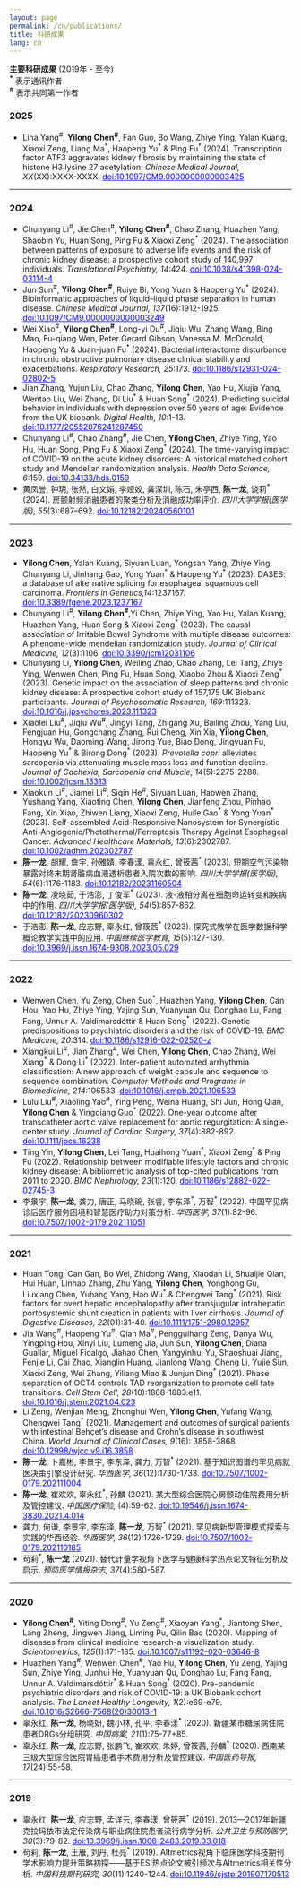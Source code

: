 ```yaml
---
layout: page
permalink: /cn/publications/
title: 科研成果
lang: cn
---
```


**主要科研成果** (2019年 - 至今)<br>
**<sup>\*</sup>** 表示通讯作者<br>
**<sup>\#</sup>** 表示共同第一作者<br>

### 2025
- Lina Yang<sup>\#</sup>,  **Yilong Chen<sup>\#</sup>**, Fan Guo, Bo Wang, Zhiye Ying, Yalan Kuang, Xiaoxi Zeng, Liang Ma<sup>\*</sup>, Haopeng Yu<sup>\*</sup> & Ping Fu<sup>\*</sup> (2024). Transcription factor ATF3 aggravates kidney fibrosis by maintaining the state of histone H3 lysine 27 acetylation. *Chinese Medical Journal, XX*(XX):XXXX-XXXX. <a href="https://journals.lww.com/cmj/fulltext/9900/transcription_factor_atf3_aggravates_kidney.1416.aspx" style="color:#0000FF;">doi:10.1097/CM9.0000000000003425</a>

---
### 2024
- Chunyang Li<sup>\#</sup>, Jie Chen<sup>\#</sup>,  **Yilong Chen<sup>\#</sup>**, Chao Zhang, Huazhen Yang, Shaobin Yu, Huan Song, Ping Fu & Xiaoxi Zeng<sup>\*</sup> (2024). The association between patterns of exposure to adverse life events and the risk of chronic kidney disease: a prospective cohort study of 140,997 individuals. *Translational Psychiatry, 14*:424. <a href="https://doi.org/10.1038/s41398-024-03114-4" style="color:#0000FF;">doi:10.1038/s41398-024-03114-4</a>
- Jun Sun<sup>\#</sup>,  **Yilong Chen<sup>\#</sup>**, Ruiye Bi, Yong Yuan & Haopeng Yu<sup>\*</sup> (2024). Bioinformatic approaches of liquid–liquid phase separation in human disease. *Chinese Medical Journal, 137*(16):1912-1925. <a href="https://journals.lww.com/cmj/fulltext/2024/08200/bioinformatic_approaches_of_liquid_liquid_phase.4.aspx" style="color:#0000FF;">doi:10.1097/CM9.0000000000003249</a>
- Wei Xiao<sup>\#</sup>,  **Yilong Chen<sup>\#</sup>**, Long-yi Du<sup>\#</sup>, Jiqiu Wu, Zhang Wang, Bing Mao, Fu-qiang Wen, Peter Gerard Gibson, Vanessa M. McDonald, Haopeng Yu & Juan-juan Fu<sup>\*</sup> (2024). Bacterial interactome disturbance in chronic obstructive pulmonary disease clinical stability and exacerbations. *Respiratory Research, 25*:173. <a href="https://doi.org/10.1186/s12931-024-02802-5" style="color:#0000FF;">doi:10.1186/s12931-024-02802-5</a>
- Jian Zhang, Yujun Liu, Chao Zhang, **Yilong Chen**, Yao Hu, Xiujia Yang, Wentao Liu, Wei Zhang, Di Liu<sup>\*</sup> & Huan Song<sup>\*</sup> (2024). Predicting suicidal behavior in individuals with depression over 50 years of age: Evidence from the UK biobank. *Digital Health, 10*:1-13. <a href="https://doi.org/10.1177/20552076241287450" style="color:#0000FF;">doi:10.1177/20552076241287450</a>
- Chunyang Li<sup>\#</sup>,  Chao Zhang<sup>\#</sup>, Jie Chen, **Yilong Chen**, Zhiye Ying, Yao Hu, Huan Song, Ping Fu & Xiaoxi Zeng<sup>\*</sup> (2024). The time-varying impact of COVID-19 on the acute kidney disorders: A historical matched cohort study and Mendelian randomization analysis. *Health Data Science, 6*:159. <a href="https://spj.science.org/doi/10.34133/hds.0159" style="color:#0000FF;">doi:10.34133/hds.0159</a>
- 黄凤誉, 钟玥, 张然, 白文娟, 李娅姣, 龚深圳, 陈石, 朱亭西, **陈一龙**, 饶莉<sup>\*</sup> (2024). 房颤射频消融患者的聚类分析及消融成功率评价. *四川大学学报(医学版), 55*(3):687–692. <a href="https://ykxb.scu.edu.cn/article/doi/10.12182/20240560101" style="color:#0000FF;">doi:10.12182/20240560101</a>

---
### 2023
- **Yilong Chen**, Yalan Kuang, Siyuan Luan, Yongsan Yang, Zhiye Ying, Chunyang Li, Jinhang Gao, Yong Yuan<sup>\*</sup> & Haopeng Yu<sup>\*</sup> (2023). DASES: a database of alternative splicing for esophageal squamous cell carcinoma. *Frontiers in Genetics,14*:1237167. <a href="https://doi.org/10.3389/fgene.2023.1237167" style="color:#0000FF;">doi:10.3389/fgene.2023.1237167</a>
- Chunyang Li<sup>\#</sup>, **Yilong Chen<sup>\#</sup>**,Yi Chen, Zhiye Ying, Yao Hu, Yalan Kuang, Huazhen Yang, Huan Song & Xiaoxi Zeng<sup>\*</sup> (2023). The causal association of Irritable Bowel Syndrome with multiple disease outcomes: A phenome-wide mendelian randomization study. *Journal of Clinical Medicine, 12*(3):1106. <a href="https://doi.org/10.3390/jcm12031106" style="color:#0000FF;">doi:10.3390/jcm12031106</a>
- Chunyang Li, **Yilong Chen**, Weiling Zhao, Chao Zhang, Lei Tang, Zhiye Ying, Wenwen Chen, Ping Fu, Huan Song, Xiaobo Zhou & Xiaoxi Zeng<sup>\*</sup> (2023). Genetic impact on the association of sleep patterns and chronic kidney disease: A prospective cohort study of 157,175 UK Biobank participants. *Journal of Psychosomatic Research, 169*:111323. <a href="https://doi.org/10.1016/j.jpsychores.2023.111323" style="color:#0000FF;">doi:10.1016/j.jpsychores.2023.111323</a>
- Xiaolei Liu<sup>\#</sup>, Jiqiu Wu<sup>\#</sup>, Jingyi Tang, Zhigang Xu, Bailing Zhou, Yang Liu, Fengjuan Hu, Gongchang Zhang, Rui Cheng, Xin Xia, **Yilong Chen**, Hongyu Wu, Daoming Wang, Jirong Yue, Biao Dong, Jingyuan Fu, Haopeng Yu<sup>\*</sup> & Birong Dong<sup>\*</sup> (2023). *Prevotella copri* alleviates sarcopenia via attenuating muscle mass loss and function decline. *Journal of Cachexia, Sarcopenia and Muscle, 14*(5):2275-2288. <a href="https://doi.org/10.1002/jcsm.13313" style="color:#0000FF;">doi:10.1002/jcsm.13313</a>
- Xiaokun Li<sup>\#</sup>, Jiamei Li<sup>\#</sup>, Siqin He<sup>\#</sup>, Siyuan Luan, Haowen Zhang, Yushang Yang, Xiaoting Chen, **Yilong Chen**, Jianfeng Zhou, Pinhao Fang, Xin Xiao, Zhiwen Liang, Xiaoxi Zeng, Huile Gao<sup>\*</sup> & Yong Yuan<sup>\*</sup> (2023). Self-assembled Acid-Responsive Nanosystem for Synergistic Anti-Angiogenic/Photothermal/Ferroptosis Therapy Against Esophageal Cancer. *Advanced Healthcare Materials, 13*(6):2302787. <a href="https://doi.org/10.1002/adhm.202302787" style="color:#0000FF;">doi:10.1002/adhm.202302787</a>
- **陈一龙**, 胡耀, 詹宇, 孙雅婧, 李春漾, 辜永红, 曾筱茜<sup>\*</sup> (2023). 短期空气污染物暴露对终末期肾脏病血液透析患者入院次数的影响. *四川大学学报(医学版), 54*(6):1176-1183. <a href="https://ykxb.scu.edu.cn/article/doi/10.12182/20231160504" style="color:#0000FF;">doi:10.12182/20231160504</a>
- **陈一龙**, 凌晓茹, 于浩澎, 丁俊军<sup>\*</sup> (2023). 液-液相分离在细胞命运转变和疾病中的作用. *四川大学学报(医学版), 54*(5):857-862. <a href="https://ykxb.scu.edu.cn/article/doi/10.12182/20230960302" style="color:#0000FF;">doi:10.12182/20230960302</a>
- 于浩澎, **陈一龙**, 应志野, 辜永红, 曾筱茜<sup>\*</sup> (2023). 探究式教学在医学数据科学概论教学实践中的应用. *中国继续医学教育, 15*(5):127-130. <a href="https://d.wanfangdata.com.cn/periodical/zgjxyxjy202305029" style="color:#0000FF;">doi:10.3969/j.issn.1674-9308.2023.05.029</a><br>

---
### 2022
- Wenwen Chen, Yu Zeng, Chen Suo<sup>\*</sup>, Huazhen Yang, **Yilong Chen**, Can Hou, Yao Hu, Zhiye Ying, Yajing Sun, Yuanyuan Qu, Donghao Lu, Fang Fang, Unnur A. Valdimarsdóttir & Huan Song<sup>\*</sup> (2022). Genetic predispositions to psychiatric disorders and the risk of COVID-19. *BMC Medicine, 20*:314. <a href="https://doi.org/10.1186/s12916-022-02520-z" style="color:#0000FF;">doi:10.1186/s12916-022-02520-z</a>
- Xiangkui Li<sup>\#</sup>, Jian Zhang<sup>\#</sup>, Wei Chen, **Yilong Chen**, Chao Zhang, Wei Xiang<sup>\*</sup> & Dong Li<sup>\*</sup> (2022). Inter-patient automated arrhythmia classification: A new approach of weight capsule and sequence to sequence combination. *Computer Methods and Programs in Biomedicine, 214*:106533. <a href="https://doi.org/10.1016/j.cmpb.2021.106533" style="color:#0000FF;">doi:10.1016/j.cmpb.2021.106533</a>
- Lulu Liu<sup>#</sup>, Xiaoling Yao<sup>#</sup>, Ying Peng, Weina Huang, Shi Jun, Hong Qian, **Yilong Chen** & Yingqiang Guo<sup>\*</sup> (2022). One-year outcome after transcatheter aortic valve replacement for aortic regurgitation: A single-center study. *Journal of Cardiac Surgery, 37*(4):882-892. <a href="https://doi.org/10.1111/jocs.16238" style="color:#0000FF;">doi:10.1111/jocs.16238</a>
- Ting Yin, **Yilong Chen**, Lei Tang, Huaihong Yuan<sup>\*</sup>, Xiaoxi Zeng<sup>\*</sup> & Ping Fu (2022). Relationship between modifiable lifestyle factors and chronic kidney disease: A bibliometric analysis of top-cited publications from 2011 to 2020. *BMC Nephrology, 23*(1):120. <a href="https://doi.org/10.1186/s12882-022-02745-3" style="color:#0000FF;">doi:10.1186/s12882-022-02745-3</a>
- 李景宇, **陈一龙**, 龚力, 唐正, 马晓碗, 张睿, 李东泽<sup>\*</sup>, 万智<sup>\*</sup> (2022). 中国罕见病诊后医疗服务困境和智慧医疗助力对策分析. *华西医学, 37*(1):82-96. <a href="http://www.wcjm.org/article/10.7507/1002-0179.202111051" style="color:#0000FF;">doi:10.7507/1002-0179.202111051</a><br>

---
### 2021
- Huan Tong, Can Gan, Bo Wei, Zhidong Wang, Xiaodan Li, Shuaijie Qian, Hui Huan, Linhao Zhang, Zhu Yang, **Yilong Chen**, Yonghong Gu, Liuxiang Chen, Yuhang Yang, Hao Wu<sup>\*</sup> & Chengwei Tang<sup>\*</sup> (2021). Risk factors for overt hepatic encephalopathy after transjugular intrahepatic portosystemic shunt creation in patients with liver cirrhosis. *Journal of Digestive Diseases, 22*(01):31-40. <a href="https://doi.org/10.1111/1751-2980.12957" style="color:#0000FF;">doi:10.1111/1751-2980.12957</a>
- Jia Wang<sup>#</sup>, Haopeng Yu<sup>#</sup>, Qian Ma<sup>#</sup>, Pengguihang Zeng, Danya Wu, Yingping Hou, Xinyi Liu, Lumeng Jia, Jun Sun, **Yilong Chen**, Diana Guallar, Miguel Fidalgo, Jiahao Chen, Yangyinhui Yu, Shaoshuai Jiang, Fenjie Li, Cai Zhao, Xianglin Huang, Jianlong Wang, Cheng Li, Yujie Sun, Xiaoxi Zeng, Wei Zhang, Yiliang Miao & Junjun Ding<sup>\*</sup> (2021). Phase separation of OCT4 controls TAD reorganization to promote cell fate transitions. *Cell Stem Cell, 28*(10):1868-1883.e11. <a href="https://doi.org/10.1016/j.stem.2021.04.023" style="color:#0000FF;">doi:10.1016/j.stem.2021.04.023</a>
- Li Zeng, Wenjian Meng, Zhonghui Wen, **Yilong Chen**, Yufang Wang, Chengwei Tang<sup>\*</sup> (2021). Management and outcomes of surgical patients with intestinal Behçet’s disease and Crohn’s disease in southwest China. *World Journal of Clinical Cases, 9*(16): 3858-3868. <a href="https://doi.org/10.12998/wjcc.v9.i16.3858" style="color:#0000FF;">doi:10.12998/wjcc.v9.i16.3858</a>
- **陈一龙**, 卜嘉彬, 李景宇, 李东泽, 龚力, 万智<sup>\*</sup> (2021). 基于知识图谱的罕见病就医决策引擎设计研究. *华西医学, 36*(12):1730-1733. <a href="http://www.wcjm.org/article/10.7507/1002-0179.202111004" style="color:#0000FF;">doi:10.7507/1002-0179.202111004</a>
- **陈一龙**, 崔欢欢, 辜永红<sup>\*</sup>, 孙麟 (2021). 某大型综合医院心房颤动住院费用分析及管控建议. *中国医疗保险,* (4):59-62. <a href="https://d.wanfangdata.com.cn/periodical/zgylbx202104022" style="color:#0000FF;">doi:10.19546/j.issn.1674-3830.2021.4.014</a>
- 龚力, 何谦, 李景宇, 李东泽, **陈一龙**, 万智<sup>\*</sup> (2021). 罕见病新型管理模式探索与实践的华西经验. *华西医学, 36*(12):1726-1729. <a href="http://www.wcjm.org/article/10.7507/1002-0179.202110185" style="color:#0000FF;">doi:10.7507/1002-0179.202110185</a>
- 苟莉<sup>\*</sup>, **陈一龙** (2021). 替代计量学视角下医学与健康科学热点论文特征分析及启示. *预防医学情报杂志, 37*(4):580-587. <br>

---
### 2020
- **Yilong Chen<sup>#</sup>**, Yiting Dong<sup>#</sup>, Yu Zeng<sup>#</sup>, Xiaoyan Yang<sup>\*</sup>, Jiantong Shen, Lang Zheng, Jingwen Jiang, Liming Pu, Qilin Bao (2020). Mapping of diseases from clinical medicine research-a visualization study. *Scientometrics, 125*(1):171-185. <a href="https://doi.org/10.1007/s11192-020-03646-8" style="color:#0000FF;">doi:10.1007/s11192-020-03646-8</a>
- Huazhen Yang<sup>#</sup>, Wenwen Chen<sup>#</sup>, Yao Hu, **Yilong Chen**, Yu Zeng, Yajing Sun, Zhiye Ying, Junhui He, Yuanyuan Qu, Donghao Lu, Fang Fang, Unnur A. Valdimarsdóttir<sup>\*</sup> & Huan Song<sup>\*</sup> (2020). Pre-pandemic psychiatric disorders and risk of COVID-19: a UK Biobank cohort analysis. *The Lancet Healthy Longevity, 1*(2):e69-e79. <a href="https://doi.org/10.1016/S2666-7568(20)30013-1" style="color:#0000FF;">doi:10.1016/S2666-7568(20)30013-1</a>
- 辜永红, **陈一龙**, 杨晓妍, 魏小林, 孔平, 李春漾<sup>\*</sup> (2020). 新疆某市糖尿病住院患者DRGs分组研究. *中国病案, 21*(1):75-77+85.
- 辜永红, **陈一龙**, 应志野, 张鹏飞, 崔欢欢, 朱婷, 曾筱茜, 孙麟<sup>\*</sup> (2020). 西南某三级大型综合医院胃癌患者手术费用分析及管控建议. *中国医药导报, 17*(24):55-58. <br>

---
### 2019
- 辜永红, **陈一龙**, 应志野, 孟详云, 李春漾, 曾筱茜<sup>\*</sup> (2019). 2013—2017年新疆克拉玛依市法定传染病与职业病住院患者流行病学分析. *公共卫生与预防医学, 30*(3):79-82. <a href="http://www.cqvip.com/qk/96901a/20193/7002255868.html" style="color:#0000FF;">doi:10.3969/j.issn.1006-2483.2019.03.018</a>
- 苟莉, **陈一龙**, 王雁, 刘丹, 杜亮<sup>\*</sup> (2019). Altmetrics视角下临床医学科技期刊学术影响力提升策略初探——基于ESI热点论文被引频次与Altmetrics相关性分析. *中国科技期刊研究, 30*(11):1240-1244. <a href="https://www.cjstp.cn/CN/10.11946/cjstp.201907170513" style="color:#0000FF;">doi:10.11946/cjstp.201907170513</a>
  <br>
